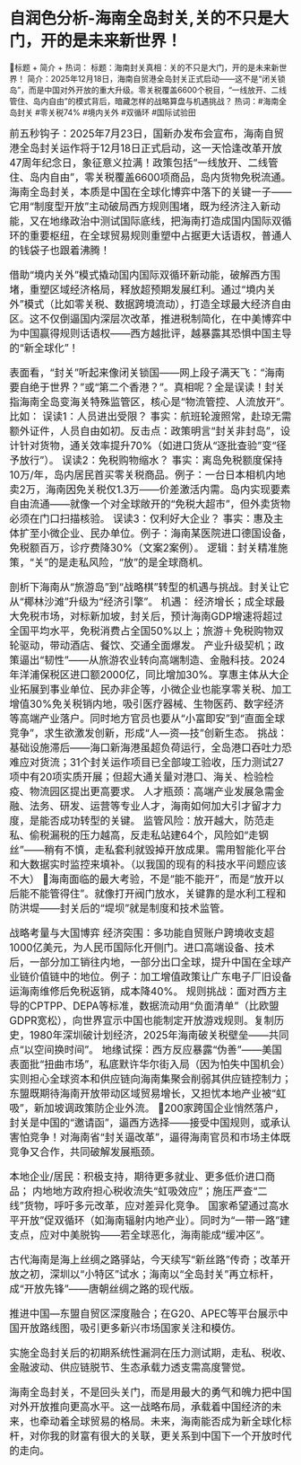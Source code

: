# 自润色分析-海南全岛封关,关的不只是大门，开的是未来新世界！

🎯标题 + 简介 + 热词：
标题：海南封关真相：关的不只是大门，开的是未来新世界！
简介：2025年12月18日，海南自贸港全岛封关正式启动——这不是“闭关锁岛”，而是中国对外开放的重大升级。零关税覆盖6600个税目，“一线放开、二线管住、岛内自由”的模式背后，暗藏怎样的战略算盘与机遇挑战？
热词：#海南全岛封关 #零关税74% #境内关外 #双循环 #国际试验田
<div style="font-size:18px;">
前五秒钩子：2025年7月23日，国新办发布会宣布，海南自贸港全岛封关运作将于12月18日正式启动，这一天恰逢改革开放47周年纪念日，象征意义拉满！政策包括“一线放开、二线管住、岛内自由”，零关税覆盖6600项商品，岛内货物免税流通。
海南全岛封关，本质是中国在全球化博弈中落下的关键一子——它用“制度型开放”主动破局西方规则围堵，既为经济注入新动能，又在地缘政治中测试国际底线，把海南打造成国内国际双循环的重要枢纽，在全球贸易规则重塑中占据更大话语权，普通人的钱袋子也跟着沸腾！

借助“境内关外”模式撬动国内国际双循环新动能，破解西方围堵，重塑区域经济格局，释放超预期发展红利。通过“境内关外”模式（比如零关税、数据跨境流动），打造全球最大经济自由区。这不仅倒逼国内深层次改革，推进税制简化，在中美博弈中为中国赢得规则话语权——西方越批评，越暴露其恐惧中国主导的“新全球化”！

表面看，“封关”听起来像闭关锁国——网上段子满天飞：“海南要自绝于世界？”或“第二个香港？”。真相呢？全是误读！封关指海南全岛变海关特殊监管区，核心是“物流管控、人流放开”。比如：
误读1：人员进出受限？ 事实：航班轮渡照常，赴琼无需额外证件，人员自由如初。反击点：政策明言“封关非封岛”，设计针对货物，通关效率提升70%（如进口货从“逐批查验”变“径予放行”）。
误读2：免税购物缩水？ 事实：离岛免税额度保持10万/年，岛内居民首买零关税商品。例子：一台日本相机内地卖2万，海南因免关税仅1.3万——价差激活内需。岛内实现要素自由流通——就像一个对全球敞开的“免税大超市”，但外卖货物必须在门口扫描核验。
误读3：仅利好大企业？ 事实：惠及主体扩至小微企业、民办单位。例子：海南某医院进口德国设备，免税额百万，诊疗费降30%（文案2案例）。
逻辑：封关精准施策，“关”的是走私风险，“放”的是全球商机。


剖析下海南从“旅游岛”到“战略棋”转型的机遇与挑战。封关让它从“椰林沙滩”升级为“经济引擎”。
机遇：
经济增长；成全球最大免税市场，对标新加坡，封关后，预计海南GDP增速将超过全国平均水平，免税消费占全国50%以上；旅游＋免税购物双轮驱动，带动酒店、餐饮、交通全面爆发。
产业升级契机；政策逼出“韧性”——从旅游农业转向高端制造、金融科技。2024年洋浦保税区进口额2000亿，同比增加30%。享惠主体从大企业拓展到事业单位、民办非企等，小微企业也能享零关税、加工增值30%免关税销内地，吸引医疗器械、生物医药、数字经济等高端产业落户。同时地方官员也要从“小富即安”到“直面全球竞争”，求生欲激发创新，形成“人—资—技”创新生态。
挑战：
基础设施滞后——海口新海港虽超负荷运行，全岛港口吞吐力恐难应对货流；31个封关运作项目已全部竣工验收，压力测试27项中有20项实质开展；但超大通关量对港口、海关、检验检疫、物流园区提出更高要求。
人才瓶颈：高端产业发展急需金融、法务、研发、运营等专业人才，海南如何加大引才留才力度，是能否成功转型的关键。
监管风险：放开越大，防范走私、偷税漏税的压力越高，反走私站建64个，风险如“走钢丝”——稍有不慎，走私套利就毁掉开放成果。需用智能化平台和大数据实时监控来填补。（以我国的现有的科技水平问题应该不大）
🧠海南面临的最大考验，不是“能不能开”，而是“放开以后能不能管得住”。就像打开阀门放水，关键靠的是水利工程和防洪堤——封关后的“堤坝”就是制度和技术监管。

战略考量与大国博弈
经济突围：多功能自贸账户跨境收支超1000亿美元，为人民币国际化开侧门。进口高端设备、技术后，一部分加工销往内地，一部分出口全球，提升中国在全球产业链价值链中的地位。例子：加工增值政策让广东电子厂旧设备运海南维修后免税返销，成本降40%。
规则挑战：面对西方主导的CPTPP、DEPA等标准，数据流动用“负面清单”（比欧盟GDPR宽松），向世界宣示中国也能制定开放游戏规则。复制历史，1980年深圳破计划经济，2025年海南破关税壁垒——共同点“以空间换时间”。
地缘试探：西方反应暴露“伪善”——美国表面批“扭曲市场”，私底默许华尔街入局（因为怕失中国机会）实则担心全球资本和供应链向海南集聚会削弱其供应链控制力；东盟既期待海南开放带动区域贸易增长，又担忧本地产业被“虹吸”，新加坡调政策防企业外流。
🧠200家跨国企业悄然落户，封关是中国的“邀请函”，逼西方选择——接受中国规则，或承认害怕竞争！对海南省“封关逼改革”，逼得海南官员和市场主体既竞争又合作，共同破解发展瓶颈。

本地企业/居民：积极支持，期待更多就业、更多低价进口商品；
内地地方政府担心税收流失“虹吸效应”；施压严查“二线”货物，呼吁多元改革，应对差异化竞争。
国家希望通过高水平开放”促双循环（如海南辐射内地产业）。同时为“一带一路”建支点，应对中美脱钩——若全球恶化，海南能成“缓冲区”。

古代海南是海上丝绸之路驿站，今天续写“新丝路”传奇；改革开放之初，深圳以“小特区”试水；海南以“全岛封关”再立标杆，成“开放先锋”——唐朝丝绸之路的现代版。

推进中国—东盟自贸区深度融合；在G20、APEC等平台展示中国开放路线图，吸引更多新兴市场国家关注和模仿。

实施全岛封关后的初期系统性漏洞在压力测试期，走私、税收、金融波动、供应链脱节、生态承载力透支需高度警觉。

海南全岛封关，不是回头关门，而是用最大的勇气和魄力把中国对外开放推向更高水平。这一战略布局，承载着中国经济的未来，也牵动着全球贸易的格局。未来，海南能否成为新全球化标杆，对你我的财富有很大的关联，更关系到中国下一个开放时代的走向。</div>
